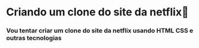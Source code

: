 # Criando um clone do site da netflix:movie_camera: #

### Vou tentar criar um clone do site da netflix usando HTML CSS e outras tecnologias ###



